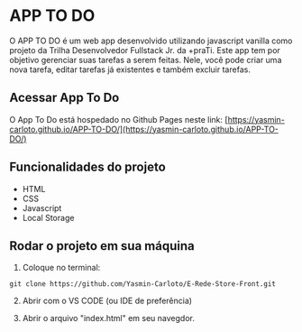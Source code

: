 # APP TO DO

O APP TO DO é um web app desenvolvido utilizando javascript vanilla como projeto da Trilha Desenvolvedor Fullstack Jr. da +praTi. 
Este app tem por objetivo gerenciar suas tarefas a serem feitas. Nele, você pode criar uma nova tarefa, editar tarefas já existentes e também excluir tarefas.

## Acessar App To Do
O App To Do está hospedado no Github Pages neste link: [https://yasmin-carloto.github.io/APP-TO-DO/](https://yasmin-carloto.github.io/APP-TO-DO/)

## Funcionalidades do projeto
* HTML 
* CSS
* Javascript
* Local Storage

## Rodar o projeto em sua máquina

1. Coloque no terminal:
```
git clone https://github.com/Yasmin-Carloto/E-Rede-Store-Front.git
```

2. Abrir com o VS CODE (ou IDE de preferência)

3. Abrir o arquivo "index.html" em seu navegdor.